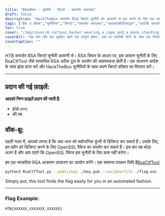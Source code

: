 ```yaml
---
title: "हैकदबॉक्स - चुनौती - क्रिप्टो - कमजोर आरएसए"
draft: false
description: "HackTheBox कमजोर RSA क्रिप्टो चुनौती को आसानी से हल करने के लिए एक स्वचालित RSA अटैक टूल, RsaCtfTool का उपयोग करना सीखें।"
tags: ["हैक द बॉक्स","चुनौतियां","क्रिप्टो","कमजोर आरएसए","आरएसएसीटीएफटूल","एचटीबी कमजोर आरएसए क्रिप्टो","आसान चुनौती","आरएसए सिफर","flag.enc", "key.pub", "ओपनएसएसएल पैकेज","स्वचालित आरएसए हमला उपकरण","पायथन स्क्रिप्ट","आरएसएसीटीएफटूल","पायथन 3","सार्वजनिक कुंजी","अनसिफरफाइल","ध्वज उदाहरण"]
toc: true
cover: "/img/cover/A_cartoon_hacker_wearing_a_cape_and_a_mask_standing.png"
coverAlt: "एक केप और एक मुखौटा पहने एक कार्टून हैकर, उस पर एचटीबी लोगो के साथ एक तिजोरी के दरवाजे के सामने खड़ा है और एक उपकरण (जैसे एक रिंच या पेचकस) पकड़े हुए है, जिसमें सफलता का प्रतीक हरे रंग की पृष्ठभूमि और भाषण बुलबुले में झंडा है। उनके सिर के ऊपर।"
coverCaption: ""
---
```

 HTB कमजोर RSA क्रिप्टो चुनौती आसानी से। RSA सिफर के आधार पर, इस आसान चुनौती के लिए RsaCtfTool जैसे स्वचालित RSA अटैक टूल के उपयोग की आवश्यकता होती है। एक साधारण आदेश के साथ झंडा प्राप्त करें और HackTheBox चुनौतियों के साथ अपने क्रिप्टो कौशल का विस्तार करें।

______

## प्रदान की गई फ़ाइलें:

**आपको निम्न फ़ाइलें प्रदान की जाती हैं:**
- झंडा.enc
- की.पब

## वॉक-थ्रू:

पहली नज़र में, आपको लगता है कि आप ध्वज को सार्वजनिक कुंजी से डिक्रिप्ट कर सकते हैं।
उसके लिए, हम फ़्लैग को डिक्रिप्ट करने के लिए OpenSSL पैकेज का उपयोग कर सकते हैं।
इस बार यह थोड़ा अलग है और आप पाएंगे कि OpenSSL पैकेज इस चुनौती के लिए काम नहीं करेगा।

हम एक स्वचालित RSA आक्रमण उपकरण का उपयोग करेंगे। एक सामान्य पायथन लिपि है[RsaCtfTool](https://github.com/Ganapati/RsaCtfTool)

```bash
python3 RsaCtfTool.py --publickey ./key.pub --uncipherfile ./flag.enc 
```
  
Simply put, this tool finds the flag easily for you in an automated fashion.

______

### Flag Example:
```
HTB{XXXXXX_XXXXXXX_XXXXXX}
```

